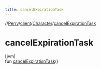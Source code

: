 ```yaml
---
title: cancelExpirationTask
---
```

//[Perry](../../../index.html)/[client](../index.html)/[Character](index.html)/[cancelExpirationTask](cancel-expiration-task.html)



# cancelExpirationTask



[jvm]\
fun [cancelExpirationTask](cancel-expiration-task.html)()




